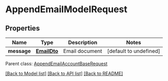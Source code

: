 
# AppendEmailModelRequest

## Properties
Name | Type | Description | Notes
------------ | ------------- | ------------- | -------------
**message** | [**EmailDto**](EmailDto.md) | Email document              | [default to undefined]

 Parent class: [AppendEmailAccountBaseRequest](AppendEmailAccountBaseRequest.md)

[[Back to Model list]](README.md#documentation-for-models) [[Back to API list]](README.md#documentation-for-api-endpoints) [[Back to README]](README.md)
